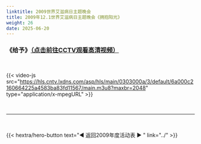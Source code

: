 ```yaml
---
linktitle: 2009世界艾滋病日主题晚会
title: 2009年12.1世界艾滋病日主题晚会《拥抱阳光》
weight: 26
date: 2025-06-20
---
```


### 《给予》[（点击前往CCTV观看高清视频）](https://tv.cctv.com/2009/12/04/VIDEUhPJxCjKP7BmdXFyar52091204.shtml)

<br>

{{< video-js src="https://hls.cntv.lxdns.com/asp/hls/main/0303000a/3/default/6a000c2160664225a4583ba83fd11567/main.m3u8?maxbr=2048" type="application/x-mpegURL" >}}




<br>
<hr>
<br>

{{< hextra/hero-button text="◀ 返回2009年度活动表 ▶ " link="../" >}}